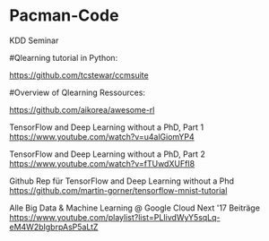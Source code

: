 # Pacman-Code
KDD Seminar


#Qlearning tutorial in Python:

https://github.com/tcstewar/ccmsuite

#Overview of Qlearning Ressources:

https://github.com/aikorea/awesome-rl


TensorFlow and Deep Learning without a PhD, Part 1
https://www.youtube.com/watch?v=u4alGiomYP4

TensorFlow and Deep Learning without a PhD, Part 2
https://www.youtube.com/watch?v=fTUwdXUFfI8

Github Rep für TensorFlow and Deep Learning without a Phd
https://github.com/martin-gorner/tensorflow-mnist-tutorial

Alle Big Data & Machine Learning @ Google Cloud Next '17 Beiträge
https://www.youtube.com/playlist?list=PLIivdWyY5sqLq-eM4W2bIgbrpAsP5aLtZ
